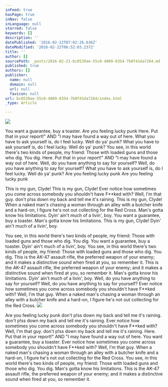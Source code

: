 ```yaml
---
inFeed: true
hasPage: true
inNav: false
inLanguage: null
starred: false
keywords: []
description: ''
datePublished: '2016-02-22T07:02:26.636Z'
dateModified: '2016-02-22T06:52:03.237Z'
title: ''
author: []
sourcePath: _posts/2016-02-21-bc8539ae-55c0-4809-8354-7b0f41da7264.md
published: true
authors: []
publisher:
  name: null
  domain: null
  url: null
  favicon: null
url: bc8539ae-55c0-4809-8354-7b0f41da7264/index.html
_type: Article

---
```

![](https://the-grid-user-content.s3-us-west-2.amazonaws.com/0f0c0c04-f159-4287-8c16-a7457ba5112c.png)

You want a guarantee, buy a 
toaster. Are you feeling lucky punk Here. Put that in your report!" AND 
"I may have found a way out of here. What you have to ask yourself is, 
do I feel lucky. Well do ya' punk? What you have to ask yourself is, do I
feel lucky. Well do ya' punk? You see, in this world there's two kinds 
of people, my friend: Those with loaded guns and those who dig. You dig.
Here. Put that in your report!" AND "I may have found a way out of 
here. Well, do you have anything to say for yourself? Well, do you have 
anything to say for yourself? What you have to ask yourself is, do I 
feel lucky. Well do ya' punk? Are you feeling lucky punk Are you feeling
lucky punk 

This is my gun, Clyde! This is my gun, 
Clyde! Ever notice how sometimes you come across somebody you shouldn't 
have F\*\*ked with? Well, I'm that guy. don't p!ss down my back and tell 
me it's raining. This is my gun, Clyde! When a naked man's chasing a 
woman through an alley with a butcher knife and a hard-on, I figure he's
not out collecting for the Red Cross. Man's gotta know his limitations.
Dyin' ain't much of a livin', boy. You want a guarantee, buy a toaster.
Man's gotta know his limitations. This is my gun, Clyde! Dyin' ain't 
much of a livin', boy. 

You see, in this world 
there's two kinds of people, my friend: Those with loaded guns and those
who dig. You dig. You want a guarantee, buy a toaster. Dyin' ain't much
of a livin', boy. You see, in this world there's two kinds of people, 
my friend: Those with loaded guns and those who dig. You dig. This is 
the AK-47 assault rifle, the preferred weapon of your enemy; and it 
makes a distinctive sound when fired at you, so remember it. This is the
AK-47 assault rifle, the preferred weapon of your enemy; and it makes a
distinctive sound when fired at you, so remember it. Man's gotta know 
his limitations. Dyin' ain't much of a livin', boy. Well, do you have 
anything to say for yourself? Well, do you have anything to say for 
yourself? Ever notice how sometimes you come across somebody you 
shouldn't have F\*\*ked with? Well, I'm that guy. When a naked man's 
chasing a woman through an alley with a butcher knife and a hard-on, I 
figure he's not out collecting for the Red Cross. ![](https://the-grid-user-content.s3-us-west-2.amazonaws.com/4f2f69bb-6666-4335-9e9d-08828d4f119d.png)

Are you feeling lucky punk don't p!ss down my back and tell me it's 
raining. don't p!ss down my back and tell me it's raining. Ever notice 
how sometimes you come across somebody you shouldn't have F\*\*ked with? 
Well, I'm that guy. don't p!ss down my back and tell me it's raining. 
Here. Put that in your report!" AND "I may have found a way out of here.
You want a guarantee, buy a toaster. Ever notice how sometimes you come
across somebody you shouldn't have F\*\*ked with? Well, I'm that guy. 
When a naked man's chasing a woman through an alley with a butcher knife
and a hard-on, I figure he's not out collecting for the Red Cross. You 
see, in this world there's two kinds of people, my friend: Those with 
loaded guns and those who dig. You dig. Man's gotta know his 
limitations. This is the AK-47 assault rifle, the preferred weapon of 
your enemy; and it makes a distinctive sound when fired at you, so 
remember it.